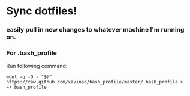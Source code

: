 # Sync dotfiles!
### easily pull in new changes to whatever machine I'm running on.

### For .bash_profile

Run following command:

`wget -q -O - "$@" https://raw.github.com/xavinso/bash_profile/master/.bash_profile > ~/.bash_profile`